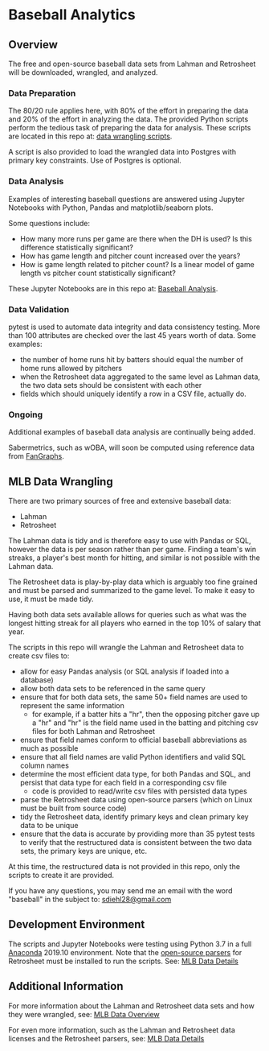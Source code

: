 # Baseball Analytics
## Overview

The free and open-source baseball data sets from Lahman and Retrosheet will be downloaded, wrangled, and analyzed.

### Data Preparation

The 80/20 rule applies here, with 80% of the effort in preparing the data and 20% of the effort in analyzing the data.  The provided Python scripts perform the tedious task of preparing the data for analysis.  These scripts are located in this repo at: [data wrangling scripts](https://github.com/sdiehl28/baseball-analytics/tree/master/download_scripts).

A script is also provided to load the wrangled data into Postgres with primary key constraints.  Use of Postgres is optional.

### Data Analysis

Examples of interesting baseball questions are answered using Jupyter Notebooks with Python, Pandas and matplotlib/seaborn plots.

Some questions include:

* How many more runs per game are there when the DH is used?  Is this difference statistically significant?
* How has game length and pitcher count increased over the years?
* How is game length related to pitcher count?  Is a linear model of game length vs pitcher count statistically significant?

These Jupyter Notebooks are in this repo at: [Baseball Analysis](https://github.com/sdiehl28/baseball-analytics/tree/master/baseball_jupyter_nb).

### Data Validation

pytest is used to automate data integrity and data consistency testing.  More than 100 attributes are checked over the last 45 years worth of data.  Some examples:

* the number of home runs hit by batters should equal the number of home runs allowed by pitchers
* when the Retrosheet data aggregated to the same level as Lahman data, the two data sets should be consistent with each other
* fields which should uniquely identify a row in a CSV file, actually do.

### Ongoing

Additional examples of baseball data analysis are continually being added.

Sabermetrics, such as wOBA, will soon be computed using reference data from [FanGraphs](https://www.fangraphs.com/guts.aspx).

## MLB Data Wrangling

There are two primary sources of free and extensive baseball data:

* Lahman
* Retrosheet

The Lahman data is tidy and is therefore easy to use with Pandas or SQL, however the data is per season rather than per game.  Finding a team's win streaks, a player's best month for hitting, and similar is not possible with the Lahman data.

The Retrosheet data is play-by-play data which is arguably too fine grained and must be parsed and summarized to the game level.  To make it easy to use, it must be made tidy.

Having both data sets available allows for queries such as what was the longest hitting streak for all players who earned in the top 10% of salary that year.

The scripts in this repo will wrangle the Lahman and Retrosheet data to create csv files to:

* allow for easy Pandas analysis (or SQL analysis if loaded into a database)
* allow both data sets to be referenced in the same query
* ensure that for both data sets, the same 50+ field names are used to represent the same information
  * for example, if a batter hits a "hr", then the opposing pitcher gave up a "hr" and "hr" is the field name used in the batting and pitching csv files for both Lahman and Retrosheet
* ensure that field names conform to official baseball abbreviations as much as possible
* ensure that all field names are valid Python identifiers and valid SQL column names
* determine the most efficient data type, for both Pandas and SQL, and persist that data type for each field in a corresponding csv file
  * code is provided to read/write csv files with persisted data types
* parse the Retrosheet data using open-source parsers (which on Linux must be built from source code)
* tidy the Retrosheet data, identify primary keys and clean primary key data to be unique
* ensure that the data is accurate by providing more than 35 pytest tests to verify that the restructured data is consistent between the two data sets, the primary keys are unique, etc.  

At this time, the restructured data is not provided in this repo, only the scripts to create it are provided.

If you have any questions, you may send me an email with the word "baseball" in the subject to: sdiehl28@gmail.com

## Development Environment

The scripts and Jupyter Notebooks were testing using Python 3.7 in a full [Anaconda](https://www.anaconda.com/distribution/) 2019.10 environment.  Note that the [open-source parsers](https://sourceforge.net/projects/chadwick/) for Retrosheet must be installed to run the scripts.  See:  [MLB Data Details](https://github.com/sdiehl28/baseball-analytics/blob/master/MLB_Data_Details.md)

## Additional Information

For more information about the Lahman and Retrosheet data sets and how they were wrangled, see: [MLB Data Overview](https://github.com/sdiehl28/baseball-analytics/blob/master/MLB_Data_Overview.md)

For even more information, such as the Lahman and Retrosheet data licenses and the Retrosheet parsers, see: [MLB Data Details](https://github.com/sdiehl28/baseball-analytics/blob/master/MLB_Data_Details.md)




